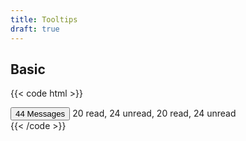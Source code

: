 ```yaml
---
title: Tooltips
draft: true
---
```


## Basic

{{< code html >}}

<div x-data="tooltip()">
  <button class="btn btn-light" x-spread="trigger">44 Messages</button>
  <span class="tooltip" x-spread="message" x-cloak>20 read, 24 unread, 20 read, 24 unread</span>
</div>
{{< /code >}}
